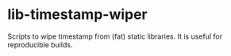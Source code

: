 # lib-timestamp-wiper
Scripts to wipe timestamp from (fat) static libraries. It is useful for reproducible builds.
